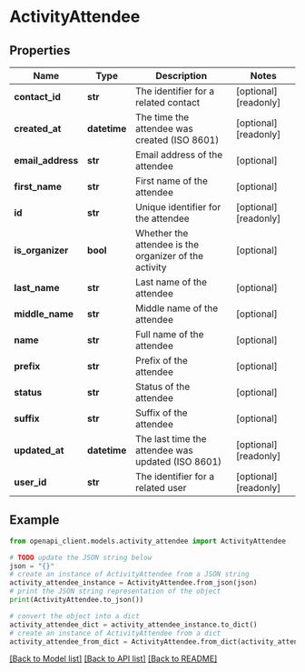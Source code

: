 # ActivityAttendee


## Properties

Name | Type | Description | Notes
------------ | ------------- | ------------- | -------------
**contact_id** | **str** | The identifier for a related contact | [optional] [readonly] 
**created_at** | **datetime** | The time the attendee was created (ISO 8601) | [optional] [readonly] 
**email_address** | **str** | Email address of the attendee | [optional] 
**first_name** | **str** | First name of the attendee | [optional] 
**id** | **str** | Unique identifier for the attendee | [optional] [readonly] 
**is_organizer** | **bool** | Whether the attendee is the organizer of the activity | [optional] 
**last_name** | **str** | Last name of the attendee | [optional] 
**middle_name** | **str** | Middle name of the attendee | [optional] 
**name** | **str** | Full name of the attendee | [optional] 
**prefix** | **str** | Prefix of the attendee | [optional] 
**status** | **str** | Status of the attendee | [optional] 
**suffix** | **str** | Suffix of the attendee | [optional] 
**updated_at** | **datetime** | The last time the attendee was updated (ISO 8601) | [optional] [readonly] 
**user_id** | **str** | The identifier for a related user | [optional] [readonly] 

## Example

```python
from openapi_client.models.activity_attendee import ActivityAttendee

# TODO update the JSON string below
json = "{}"
# create an instance of ActivityAttendee from a JSON string
activity_attendee_instance = ActivityAttendee.from_json(json)
# print the JSON string representation of the object
print(ActivityAttendee.to_json())

# convert the object into a dict
activity_attendee_dict = activity_attendee_instance.to_dict()
# create an instance of ActivityAttendee from a dict
activity_attendee_from_dict = ActivityAttendee.from_dict(activity_attendee_dict)
```
[[Back to Model list]](../README.md#documentation-for-models) [[Back to API list]](../README.md#documentation-for-api-endpoints) [[Back to README]](../README.md)


